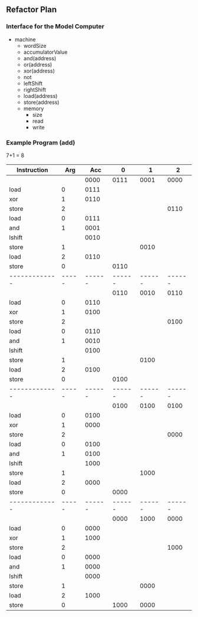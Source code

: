 ## Refactor Plan
### Interface for the Model Computer
* machine
    * wordSize
    * accumulatorValue
    * and(address)
    * or(address)
    * xor(address)
    * not
    * leftShift
    * rightShift
    * load(address)
    * store(address)
    * memory
        * size
        * read
        * write
     
### Example Program (add)
7+1 = 8

| Instruction | Arg |  Acc |    0 |    1 |    2 |
|-------------|-----|------|------|------|------|
|             |     | 0000 | 0111 | 0001 | 0000 |
| load        |   0 | 0111 |      |      |      |
| xor         |   1 | 0110 |      |      |      |
| store       |   2 |      |      |      | 0110 |
| load        |   0 | 0111 |      |      |      |
| and         |   1 | 0001 |      |      |      |
| lshift      |     | 0010 |      |      |      |
| store       |   1 |      |      | 0010 |      |
| load        |   2 | 0110 |      |      |      |
| store       |   0 |      | 0110 |      |      |
|-------------|-----|------|------|------|------|
|             |     |      | 0110 | 0010 | 0110 |
| load        |   0 | 0110 |      |      |      |
| xor         |   1 | 0100 |      |      |      |
| store       |   2 |      |      |      | 0100 |
| load        |   0 | 0110 |      |      |      |
| and         |   1 | 0010 |      |      |      |
| lshift      |     | 0100 |      |      |      |
| store       |   1 |      |      | 0100 |      |
| load        |   2 | 0100 |      |      |      |
| store       |   0 |      | 0100 |      |      |
|-------------|-----|------|------|------|------|
|             |     |      | 0100 | 0100 | 0100 |
| load        |   0 | 0100 |      |      |      |
| xor         |   1 | 0000 |      |      |      |
| store       |   2 |      |      |      | 0000 |
| load        |   0 | 0100 |      |      |      |
| and         |   1 | 0100 |      |      |      |
| lshift      |     | 1000 |      |      |      |
| store       |   1 |      |      | 1000 |      |
| load        |   2 | 0000 |      |      |      |
| store       |   0 |      | 0000 |      |      |
|-------------|-----|------|------|------|------|
|             |     |      | 0000 | 1000 | 0000 |
| load        |   0 | 0000 |      |      |      |
| xor         |   1 | 1000 |      |      |      |
| store       |   2 |      |      |      | 1000 |
| load        |   0 | 0000 |      |      |      |
| and         |   1 | 0000 |      |      |      |
| lshift      |     | 0000 |      |      |      |
| store       |   1 |      |      | 0000 |      |
| load        |   2 | 1000 |      |      |      |
| store       |   0 |      | 1000 | 0000 |      |














